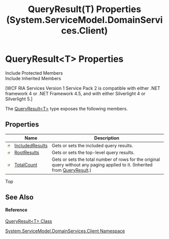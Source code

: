 ﻿---
title: QueryResult(T) Properties (System.ServiceModel.DomainServices.Client)
TOCTitle: QueryResult(T) Properties
ms:assetid: Properties.T:System.ServiceModel.DomainServices.Client.QueryResult`1
ms:mtpsurl: https://msdn.microsoft.com/en-us/library/Ff423176(v=VS.91)
ms:contentKeyID: 28755542
ms.date: 01/27/2012
mtps_version: v=VS.91
---

# QueryResult\<T\> Properties

Include Protected Members  
Include Inherited Members  

\[WCF RIA Services Version 1 Service Pack 2 is compatible with either .NET framework 4 or .NET Framework 4.5, and with either Silverlight 4 or Silverlight 5.\]

The [QueryResult\<T\>](ff423034\(v=vs.91\).md) type exposes the following members.

## Properties

<table>
<thead>
<tr class="header">
<th> </th>
<th>Name</th>
<th>Description</th>
</tr>
</thead>
<tbody>
<tr class="odd">
<td><img src="images\Ff422600.pubproperty(en-us,VS.91).gif" title="Public property" alt="Public property" /></td>
<td><a href="ff422847(v=vs.91).md">IncludedResults</a></td>
<td>Gets or sets the included query results.</td>
</tr>
<tr class="even">
<td><img src="images\Ff422600.pubproperty(en-us,VS.91).gif" title="Public property" alt="Public property" /></td>
<td><a href="ff422474(v=vs.91).md">RootResults</a></td>
<td>Gets or sets the top-level query results.</td>
</tr>
<tr class="odd">
<td><img src="images\Ff422600.pubproperty(en-us,VS.91).gif" title="Public property" alt="Public property" /></td>
<td><a href="ff422193(v=vs.91).md">TotalCount</a></td>
<td>Gets or sets the total number of rows for the original query without any paging applied to it. (Inherited from <a href="ff423248(v=vs.91).md">QueryResult</a>.)</td>
</tr>
</tbody>
</table>

Top

## See Also

#### Reference

[QueryResult\<T\> Class](ff423034\(v=vs.91\).md)

[System.ServiceModel.DomainServices.Client Namespace](ff422479\(v=vs.91\).md)


